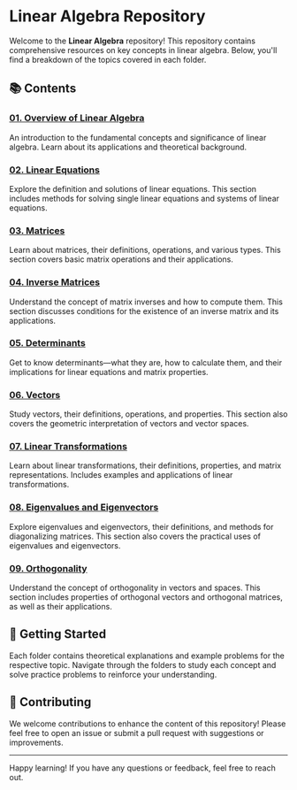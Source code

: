 # Linear Algebra Repository

Welcome to the **Linear Algebra** repository! This repository contains comprehensive resources on key concepts in linear algebra. Below, you'll find a breakdown of the topics covered in each folder.

## 📚 Contents

### [01. Overview of Linear Algebra](https://github.com/USERNAME/REPOSITORY_NAME/tree/main/01.%20Overview%20of%20Linear%20Algebra)
An introduction to the fundamental concepts and significance of linear algebra. Learn about its applications and theoretical background.

### [02. Linear Equations](https://github.com/USERNAME/REPOSITORY_NAME/tree/main/02.%20Linear%20Equations)
Explore the definition and solutions of linear equations. This section includes methods for solving single linear equations and systems of linear equations.

### [03. Matrices](https://github.com/USERNAME/REPOSITORY_NAME/tree/main/03.%20Matrices)
Learn about matrices, their definitions, operations, and various types. This section covers basic matrix operations and their applications.

### [04. Inverse Matrices](https://github.com/USERNAME/REPOSITORY_NAME/tree/main/04.%20Inverse%20Matrices)
Understand the concept of matrix inverses and how to compute them. This section discusses conditions for the existence of an inverse matrix and its applications.

### [05. Determinants](https://github.com/USERNAME/REPOSITORY_NAME/tree/main/05.%20Determinants)
Get to know determinants—what they are, how to calculate them, and their implications for linear equations and matrix properties.

### [06. Vectors](https://github.com/USERNAME/REPOSITORY_NAME/tree/main/06.%20Vectors)
Study vectors, their definitions, operations, and properties. This section also covers the geometric interpretation of vectors and vector spaces.

### [07. Linear Transformations](https://github.com/USERNAME/REPOSITORY_NAME/tree/main/07.%20Linear%20Transformations)
Learn about linear transformations, their definitions, properties, and matrix representations. Includes examples and applications of linear transformations.

### [08. Eigenvalues and Eigenvectors](https://github.com/USERNAME/REPOSITORY_NAME/tree/main/08.%20Eigenvalues%20and%20Eigenvectors)
Explore eigenvalues and eigenvectors, their definitions, and methods for diagonalizing matrices. This section also covers the practical uses of eigenvalues and eigenvectors.

### [09. Orthogonality](https://github.com/USERNAME/REPOSITORY_NAME/tree/main/09.%20Orthogonality)
Understand the concept of orthogonality in vectors and spaces. This section includes properties of orthogonal vectors and orthogonal matrices, as well as their applications.

## 🚀 Getting Started

Each folder contains theoretical explanations and example problems for the respective topic. Navigate through the folders to study each concept and solve practice problems to reinforce your understanding.

## 🤝 Contributing

We welcome contributions to enhance the content of this repository! Please feel free to open an issue or submit a pull request with suggestions or improvements.


---

Happy learning! If you have any questions or feedback, feel free to reach out.
